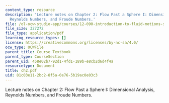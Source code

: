 ```yaml
---
content_type: resource
description: 'Lecture notes on Chapter 2: Flow Past a Sphere I: Dimensional Analysis,
  Reynolds Numbers, and Froude Numbers.'
file: /ol-ocw-studio-app/courses/12-090-introduction-to-fluid-motions-sediment-transport-and-current-generated-sedimentary-structures-fall-2006/81c03e112bc28f5a0e765b19ac0e03c3_ch2.pdf
file_size: 327272
file_type: application/pdf
learning_resource_types: []
license: https://creativecommons.org/licenses/by-nc-sa/4.0/
ocw_type: OCWFile
parent_title: Course Textbook
parent_type: CourseSection
parent_uid: 458e02b7-92d1-4fd1-189b-e8cb2d6d4f4a
resourcetype: Document
title: ch2.pdf
uid: 81c03e11-2bc2-8f5a-0e76-5b19ac0e03c3
---
```

Lecture notes on Chapter 2: Flow Past a Sphere I: Dimensional Analysis, Reynolds Numbers, and Froude Numbers.